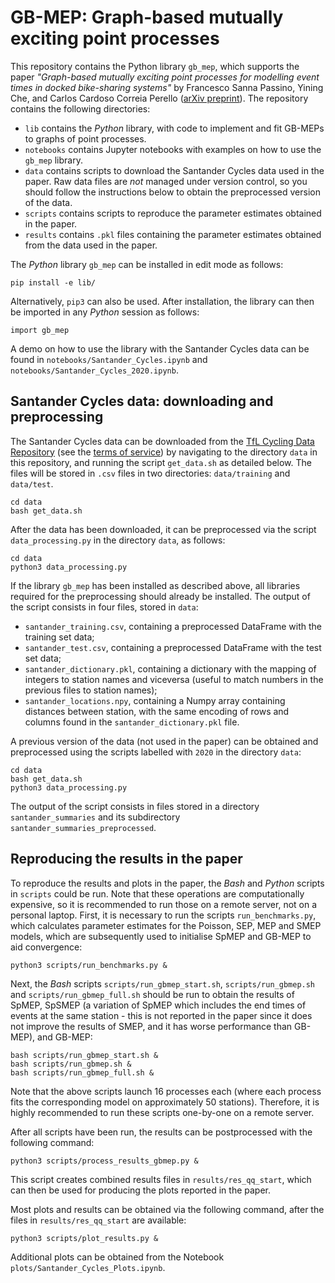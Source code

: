 # GB-MEP: Graph-based mutually exciting point processes

This repository contains the Python library `gb_mep`, which supports the paper *"Graph-based mutually exciting point processes for modelling event times in docked bike-sharing systems"* by Francesco Sanna Passino, Yining Che, and Carlos Cardoso Correia Perello ([arXiv preprint](https://arxiv.org/abs/2311.00595)). The repository contains the following directories:

* `lib` contains the _Python_ library, with code to implement and fit GB-MEPs to graphs of point processes.
* `notebooks` contains Jupyter notebooks with examples on how to use the `gb_mep` library.
* `data` contains scripts to download the Santander Cycles data used in the paper. Raw data files are *not* managed under version control, so you should follow the instructions below to obtain the preprocessed version of the data.
* `scripts` contains scripts to reproduce the parameter estimates obtained in the paper.
* `results` contains `.pkl` files containing the parameter estimates obtained from the data used in the paper. 

The _Python_ library `gb_mep` can be installed in edit mode as follows:
```
pip install -e lib/
```
Alternatively, `pip3` can also be used. After installation, the library can then be imported in any _Python_ session as follows:
```python3
import gb_mep
```
A demo on how to use the library with the Santander Cycles data can be found in `notebooks/Santander_Cycles.ipynb` and `notebooks/Santander_Cycles_2020.ipynb`.

## Santander Cycles data: downloading and preprocessing

The Santander Cycles data can be downloaded from the [TfL Cycling Data Repository](https://cycling.data.tfl.gov.uk/) (see the [terms of service](https://tfl.gov.uk/corporate/terms-and-conditions/transport-data-service)) by navigating to the directory `data` in this repository, and running the script `get_data.sh` as detailed below. The files will be stored in `.csv` files in two directories: `data/training` and `data/test`. 
```
cd data
bash get_data.sh
```
After the data has been downloaded, it can be preprocessed via the script `data_processing.py` in the directory `data`, as follows:
```
cd data
python3 data_processing.py
```
If the library `gb_mep` has been installed as described above, all libraries required for the preprocessing should already be installed. The output of the script consists in four files, stored in `data`:
- `santander_training.csv`, containing a preprocessed DataFrame with the training set data;
- `santander_test.csv`, containing a preprocessed DataFrame with the test set data;
- `santander_dictionary.pkl`, containing a dictionary with the mapping of integers to station names and viceversa (useful to match numbers in the previous files to station names);
- `santander_locations.npy`, containing a Numpy array containing distances between station, with the same encoding of rows and columns found in the `santander_dictionary.pkl` file. 

A previous version of the data (not used in the paper) can be obtained and preprocessed using the scripts labelled with `2020` in the directory `data`:
```
cd data
bash get_data.sh
python3 data_processing.py
```
The output of the script consists in files stored in a directory `santander_summaries` and its subdirectory `santander_summaries_preprocessed`. 

## Reproducing the results in the paper

To reproduce the results and plots in the paper, the *Bash* and *Python* scripts in `scripts` could be run. Note that these operations are computationally expensive, so it is recommended to run those on a remote server, not on a personal laptop. First, it is necessary to run the scripts `run_benchmarks.py`, which calculates parameter estimates for the Poisson, SEP, MEP and SMEP models, which are subsequently used to initialise SpMEP and GB-MEP to aid convergence:
```
python3 scripts/run_benchmarks.py &
``` 
Next, the *Bash* scripts `scripts/run_gbmep_start.sh`, `scripts/run_gbmep.sh` and `scripts/run_gbmep_full.sh` should be run to obtain the results of SpMEP, SpSMEP (a variation of SpMEP which includes the end times of events at the same station - this is not reported in the paper since it does not improve the results of SMEP, and it has worse performance than GB-MEP), and GB-MEP:
```
bash scripts/run_gbmep_start.sh &
bash scripts/run_gbmep.sh &
bash scripts/run_gbmep_full.sh &
``` 
Note that the above scripts launch 16 processes each (where each process fits the corresponding model on approximately 50 stations). Therefore, it is highly recommended to run these scripts one-by-one on a remote server.

After all scripts have been run, the results can be postprocessed with the following command:
```
python3 scripts/process_results_gbmep.py &
``` 
This script creates combined results files in `results/res_qq_start`, which can then be used for producing the plots reported in the paper.

Most plots and results can be obtained via the following command, after the files in `results/res_qq_start` are available: 
```
python3 scripts/plot_results.py &
``` 
Additional plots can be obtained from the Notebook `plots/Santander_Cycles_Plots.ipynb`.